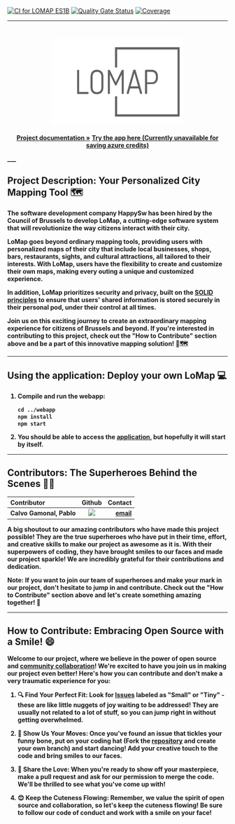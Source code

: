 
[![CI for LOMAP ES1B](https://github.com/pelotazos123/lomap_es1b33/actions/workflows/lomap_es1b33-production.yml/badge.svg)](https://github.com/pelotazos123/lomap_es1b33/actions/workflows/lomap_es1b33-production.yml)
[![Quality Gate Status](https://sonarcloud.io/api/project_badges/measure?project=pelotazos123_lomap_es1b33&metric=alert_status)](https://sonarcloud.io/summary/new_code?id=pelotazos123_lomap_es1b33)
[![Coverage](https://sonarcloud.io/api/project_badges/measure?project=pelotazos123_lomap_es1b33&metric=coverage)](https://sonarcloud.io/summary/new_code?id=pelotazos123_lomap_es1b33)

___

<h1><div align="center">
    <img src="https://github.com/pelotazos123/lomap_es1b33/blob/develop/docs/images/logo-no-background.png" alt="LO MAP" width="300" height="200" align="center">
</div></h1>
<p align="center">
	<a href="https://pelotazos123.github.io/lomap_es1b33/"><strong>Project documentation »</strong></a>
	<a href="https://lomap-es1b33.westeurope.cloudapp.azure.com/"><strong>Try the app here (Currently unavailable for saving azure credits)<strong></a>
</p>
___

## Project Description: Your Personalized City Mapping Tool 🗺️

The software development company HappySw has been hired by the Council of Brussels to develop LoMap, a cutting-edge software system that will revolutionize the way citizens interact with their city.

LoMap goes beyond ordinary mapping tools, providing users with personalized maps of their city that include local businesses, shops, bars, restaurants, sights, and cultural attractions, all tailored to their interests. With LoMap, users have the flexibility to create and customize their own maps, making every outing a unique and customized experience.

In addition, LoMap prioritizes security and privacy, built on the [SOLID principles](https://solidproject.org/) to ensure that users' shared information is stored securely in their personal pod, under their control at all times.

Join us on this exciting journey to create an extraordinary mapping experience for citizens of Brussels and beyond. If you're interested in contributing to this project, check out the "How to Contribute" section above and be a part of this innovative mapping solution! 🚀🗺️

___

## Using the application: Deploy your own LoMap 💻

1. Compile and run the webapp:

	```shell
	cd ../webapp
	npm install
	npm start
	```

2. You should be able to access the [application](http://localhost:3000), but hopefully it will start by itself.

___

## Contributors: The Superheroes Behind the Scenes 🦸‍♂️

| Contributor | Github | Contact |
| :- | :-: | -: |
| Calvo Gamonal, Pablo | [<img src="https://img.shields.io/badge/UO276220-Pablo Calvo-yellow">](https://github.com/pelotazos123) | [email](uo276220@uniovi.es) 

A big shoutout to our amazing contributors who have made this project possible! They are the true superheroes who have put in their time, effort, and creative skills to make our project as awesome as it is. With their superpowers of coding, they have brought smiles to our faces and made our project sparkle! We are incredibly grateful for their contributions and dedication.

Note: If you want to join our team of superheroes and make your mark in our project, don't hesitate to jump in and contribute. Check out the "How to Contribute" section above and let's create something amazing together! 🚀

___

## How to Contribute: Embracing Open Source with a Smile! 😄

Welcome to our project, where we believe in the power of open source and [community collaboration](https://www.contributor-covenant.org/)! We're excited to have you join us in making our project even better! Here's how you can contribute and don't make a very traumatic experience for you:

1. 🔍 Find Your Perfect Fit: Look for [Issues](https://github.com/pelotazos123/lomap_es1b33/issues) labeled as "Small" or "Tiny" - these are like little nuggets of joy waiting to be addressed! They are usually not related to a lot of stuff, so you can jump right in without getting overwhelmed.

2. 💃 Show Us Your Moves: Once you've found an issue that tickles your funny bone, put on your coding hat (Fork the [repository](https://github.com/pelotazos123/lomap_es1b33) and create your own branch) and start dancing! Add your creative touch to the code and bring smiles to our faces.

3. 💖 Share the Love: When you're ready to show off your masterpiece, make a pull request and ask for our permission to merge the code. We'll be thrilled to see what you've come up with!

4. 😊 Keep the Cuteness Flowing: Remember, we value the spirit of open source and collaboration, so let's keep the cuteness flowing! Be sure to follow our code of conduct and work with a smile on your face!
